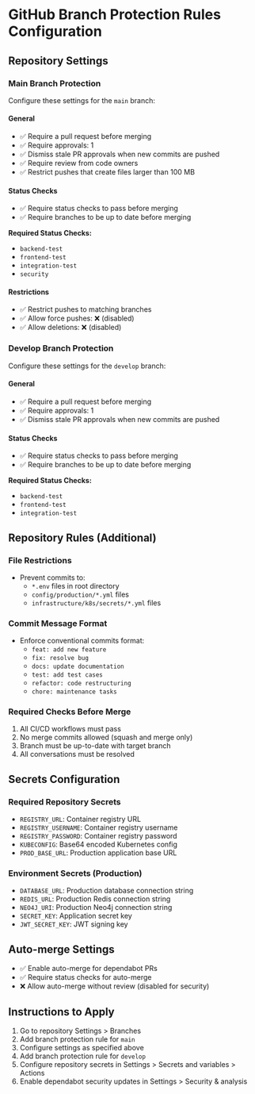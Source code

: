 # GitHub Branch Protection Rules Configuration

## Repository Settings

### Main Branch Protection
Configure these settings for the `main` branch:

#### General
- ✅ Require a pull request before merging
- ✅ Require approvals: 1
- ✅ Dismiss stale PR approvals when new commits are pushed
- ✅ Require review from code owners
- ✅ Restrict pushes that create files larger than 100 MB

#### Status Checks
- ✅ Require status checks to pass before merging
- ✅ Require branches to be up to date before merging

**Required Status Checks:**
- `backend-test`
- `frontend-test`
- `integration-test`
- `security`

#### Restrictions
- ✅ Restrict pushes to matching branches
- ✅ Allow force pushes: ❌ (disabled)
- ✅ Allow deletions: ❌ (disabled)

### Develop Branch Protection
Configure these settings for the `develop` branch:

#### General
- ✅ Require a pull request before merging
- ✅ Require approvals: 1
- ✅ Dismiss stale PR approvals when new commits are pushed

#### Status Checks
- ✅ Require status checks to pass before merging
- ✅ Require branches to be up to date before merging

**Required Status Checks:**
- `backend-test`
- `frontend-test`
- `integration-test`

## Repository Rules (Additional)

### File Restrictions
- Prevent commits to:
  - `*.env` files in root directory
  - `config/production/*.yml` files
  - `infrastructure/k8s/secrets/*.yml` files

### Commit Message Format
- Enforce conventional commits format:
  - `feat: add new feature`
  - `fix: resolve bug`
  - `docs: update documentation`
  - `test: add test cases`
  - `refactor: code restructuring`
  - `chore: maintenance tasks`

### Required Checks Before Merge
1. All CI/CD workflows must pass
2. No merge commits allowed (squash and merge only)
3. Branch must be up-to-date with target branch
4. All conversations must be resolved

## Secrets Configuration

### Required Repository Secrets
- `REGISTRY_URL`: Container registry URL
- `REGISTRY_USERNAME`: Container registry username  
- `REGISTRY_PASSWORD`: Container registry password
- `KUBECONFIG`: Base64 encoded Kubernetes config
- `PROD_BASE_URL`: Production application base URL

### Environment Secrets (Production)
- `DATABASE_URL`: Production database connection string
- `REDIS_URL`: Production Redis connection string
- `NEO4J_URI`: Production Neo4j connection string
- `SECRET_KEY`: Application secret key
- `JWT_SECRET_KEY`: JWT signing key

## Auto-merge Settings
- ✅ Enable auto-merge for dependabot PRs
- ✅ Require status checks for auto-merge
- ❌ Allow auto-merge without review (disabled for security)

## Instructions to Apply

1. Go to repository Settings > Branches
2. Add branch protection rule for `main`
3. Configure settings as specified above
4. Add branch protection rule for `develop`
5. Configure repository secrets in Settings > Secrets and variables > Actions
6. Enable dependabot security updates in Settings > Security & analysis